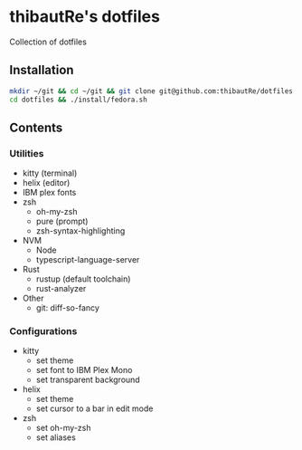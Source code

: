 # thibautRe's dotfiles

Collection of dotfiles

## Installation

```sh
mkdir ~/git && cd ~/git && git clone git@github.com:thibautRe/dotfiles.git
cd dotfiles && ./install/fedora.sh
```

## Contents

### Utilities

- kitty (terminal)
- helix (editor)
- IBM plex fonts
- zsh
	- oh-my-zsh
	- pure (prompt)
	- zsh-syntax-highlighting
- NVM
	- Node
	- typescript-language-server
- Rust
  - rustup (default toolchain)
  - rust-analyzer
- Other
	- git: diff-so-fancy

### Configurations

- kitty
	- set theme
	- set font to IBM Plex Mono
	- set transparent background
- helix
	- set theme
	- set cursor to a bar in edit mode
- zsh
	- set oh-my-zsh
	- set aliases